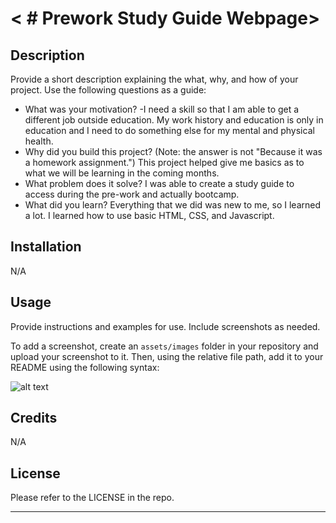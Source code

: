 # <  # Prework Study Guide Webpage>

## Description

Provide a short description explaining the what, why, and how of your project. Use the following questions as a guide:

- What was your motivation?
-I need a skill so that I am able to get a different job outside education. My work history and education is only in education and I need to do something else for my mental and physical health.  
- Why did you build this project? (Note: the answer is not "Because it was a homework assignment.")
This project helped give me basics as to what we will be learning in the coming months.
- What problem does it solve?
I was able to create a study guide to access during the pre-work and actually bootcamp.
- What did you learn?
Everything that we did was new to me, so I learned a lot. I learned how to use basic HTML, CSS, and Javascript.

## Installation

N/A

## Usage

Provide instructions and examples for use. Include screenshots as needed.

To add a screenshot, create an `assets/images` folder in your repository and upload your screenshot to it. Then, using the relative file path, add it to your README using the following syntax:

![alt text](assets/images/screenshot.png)

## Credits

N/A

## License

Please refer to the LICENSE in the repo.

---


